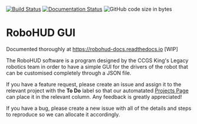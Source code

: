 [![Build Status](https://travis-ci.com/CCGSRobotics/RoboHUD.svg?branch=master)](https://travis-ci.com/CCGSRobotics/RoboHUD)
[![Documentation Status](https://readthedocs.org/projects/robohud/badge/?version=latest)](https://robohud.readthedocs.io/en/latest/?badge=latest)
![GitHub code size in bytes](https://img.shields.io/github/languages/code-size/CCGSRobotics/RoboHUD)
# RoboHUD GUI

Documented thoroughly at https://robohud-docs.readthedocs.io [WIP]

The RoboHUD software is a program designed by the CCGS King's Legacy robotics team in order to have a simple GUI for the drivers of the robot that can be customised completely through a JSON file.

If you have a feature request, please create an issue and assign it to the relevant project with the **To Do** label so that our automatated [Projects Page](https://github.com/CCGSRobotics/RoboHUD/projects) can place it in the relevant column. Any feedback is greatly appreciated!

If you have a bug, please create a new issue with all of the details and steps to reproduce so we can allocate it accordingly.
